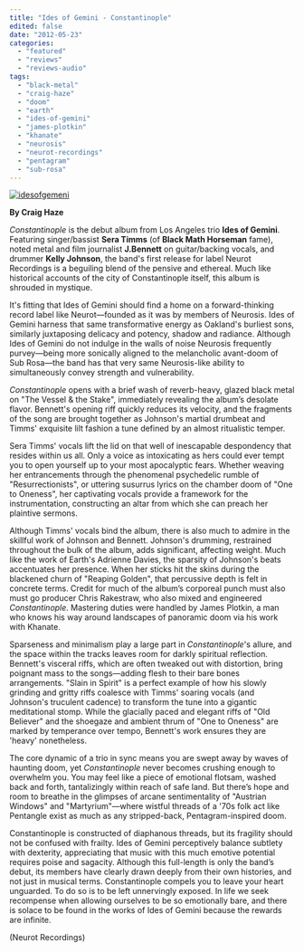 ```yaml
---
title: "Ides of Gemini - Constantinople"
edited: false
date: "2012-05-23"
categories:
  - "featured"
  - "reviews"
  - "reviews-audio"
tags:
  - "black-metal"
  - "craig-haze"
  - "doom"
  - "earth"
  - "ides-of-gemini"
  - "james-plotkin"
  - "khanate"
  - "neurosis"
  - "neurot-recordings"
  - "pentagram"
  - "sub-rosa"
---
```


[![](http://www.hellbound.ca/wp-content/uploads/2012/05/idesofgemeni.jpg "idesofgemeni")](http://www.hellbound.ca/2012/05/ides-of-gemini-constantinople/idesofgemeni/)

**By Craig Haze**

_Constantinople_ is the debut album from Los Angeles trio **Ides of Gemini**. Featuring singer/bassist **Sera Timms** (of **Black Math Horseman** fame), noted metal and film journalist **J.Bennett** on guitar/backing vocals, and drummer **Kelly Johnson**, the band's first release for label Neurot Recordings is a beguiling blend of the pensive and ethereal. Much like historical accounts of the city of Constantinople itself, this album is shrouded in mystique.

It's fitting that Ides of Gemini should find a home on a forward-thinking record label like Neurot—founded as it was by members of Neurosis. Ides of Gemini harness that same transformative energy as Oakland's burliest sons, similarly juxtaposing delicacy and potency, shadow and radiance. Although Ides of Gemini do not indulge in the walls of noise Neurosis frequently purvey—being more sonically aligned to the melancholic avant-doom of Sub Rosa—the band has that very same Neurosis-like ability to simultaneously convey strength and vulnerability.

_Constantinople_ opens with a brief wash of reverb-heavy, glazed black metal on "The Vessel & the Stake", immediately revealing the album’s desolate flavor. Bennett's opening riff quickly reduces its velocity, and the fragments of the song are brought together as Johnson's martial drumbeat and Timms' exquisite lilt fashion a tune defined by an almost ritualistic temper.

Sera Timms' vocals lift the lid on that well of inescapable despondency that resides within us all. Only a voice as intoxicating as hers could ever tempt you to open yourself up to your most apocalyptic fears. Whether weaving her entrancements through the phenomenal psychedelic rumble of "Resurrectionists", or uttering susurrus lyrics on the chamber doom of "One to Oneness", her captivating vocals provide a framework for the instrumentation, constructing an altar from which she can preach her plaintive sermons.

Although Timms' vocals bind the album, there is also much to admire in the skillful work of Johnson and Bennett. Johnson's drumming, restrained throughout the bulk of the album, adds significant, affecting weight. Much like the work of Earth's Adrienne Davies, the sparsity of Johnson's beats accentuates her presence. When her sticks hit the skins during the blackened churn of "Reaping Golden", that percussive depth is felt in concrete terms. Credit for much of the album’s corporeal punch must also must go producer Chris Rakestraw, who also mixed and engineered _Constantinople_. Mastering duties were handled by James Plotkin, a man who knows his way around landscapes of panoramic doom via his work with Khanate.

Sparseness and minimalism play a large part in _Constantinople_'s allure, and the space within the tracks leaves room for darkly spiritual reflection. Bennett's visceral riffs, which are often tweaked out with distortion, bring poignant mass to the songs—adding flesh to their bare bones arrangements. "Slain in Spirit" is a perfect example of how his slowly grinding and gritty riffs coalesce with Timms' soaring vocals (and Johnson's truculent cadence) to transform the tune into a gigantic meditational stomp. While the glacially paced and elegant riffs of "Old Believer" and the shoegaze and ambient thrum of "One to Oneness" are marked by temperance over tempo, Bennett's work ensures they are 'heavy' nonetheless.

The core dynamic of a trio in sync means you are swept away by waves of haunting doom, yet _Constantinople_ never becomes crushing enough to overwhelm you. You may feel like a piece of emotional flotsam, washed back and forth, tantalizingly within reach of safe land. But there’s hope and room to breathe in the glimpses of arcane sentimentality of "Austrian Windows" and "Martyrium"—where wistful threads of a '70s folk act like Pentangle exist as much as any stripped-back, Pentagram-inspired doom.

Constantinople is constructed of diaphanous threads, but its fragility should not be confused with frailty. Ides of Gemini perceptively balance subtlety with dexterity, appreciating that music with this much emotive potential requires poise and sagacity. Although this full-length is only the band’s debut, its members have clearly drawn deeply from their own histories, and not just in musical terms. Constantinople compels you to leave your heart unguarded. To do so is to be left unnervingly exposed. In life we seek recompense when allowing ourselves to be so emotionally bare, and there is solace to be found in the works of Ides of Gemini because the rewards are infinite.

(Neurot Recordings)
